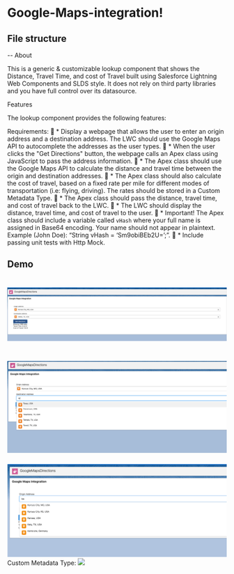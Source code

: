 # Google-Maps-integration!

## File structure
-- 
About

This is a generic & customizable lookup component that shows the Distance, Travel Time, and cost of Travel built using Salesforce Lightning Web Components and SLDS style.
It does not rely on third party libraries and you have full control over its datasource.

Features

The lookup component provides the following features:

Requirements:
 * Display a webpage that allows the user to enter an origin address and a destination address. The
    LWC should use the Google Maps API to autocomplete the addresses as the user types.
 * When the user clicks the "Get Directions" button, the webpage calls an Apex class using
    JavaScript to pass the address information.
 * The Apex class should use the Google Maps API to calculate the distance and travel time
    between the origin and destination addresses.
 * The Apex class should also calculate the cost of travel, based on a fixed rate per mile for
    different modes of transportation (i.e: flying, driving). The rates should be stored in a Custom
    Metadata Type.
 * The Apex class should pass the distance, travel time, and cost of travel back to the LWC.
 * The LWC should display the distance, travel time, and cost of travel to the user.
 * Important! The Apex class should include a variable called `vHash` where your full name is
    assigned in Base64 encoding. Your name should not appear in plaintext. Example (John Doe):
    “String vHash = ‘Sm9obiBEb2U=’;”.
 * Include passing unit tests with Http Mock.







## Demo
![](GoogleMap_2.png)
===================
![](GoogleMaps_1.png)
===================
![](GoogleMaps_3.png)
  Custom Metadata Type:
  ![](image_1.png)
  
  


